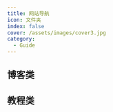 ```yaml
---
title: 网站导航
icon: 文件夹
index: false
cover: /assets/images/cover3.jpg
category:
  - Guide
---
```


## 博客类

<VPCard
title="博客园"
desc="代码改变世界"
logo="cnblog.svg"
link="https://www.cnblogs.com/"
/>

<VPCard
title="Flavio"
desc="I help people learn to code."
logo="https://flaviocopes.com/img/og.png"
link="https://flaviocopes.com/"
/>

<VPCard
title="CSDN"
desc="中国开发者网络"
logo="csdn.svg"
link="https://www.csdn.net/"
/>

## 教程类

<VPCard
title="Mr.Hope"
desc="Where there is light, there is hope"
logo="https://mister-hope.com/logo.svg"
link="https://mister-hope.com"
background="rgba(253, 230, 138, 0.15)"
/>

<VPCard
title="Mr.Hope"
desc="Where there is light, there is hope"
logo="https://mister-hope.com/logo.svg"
link="https://mister-hope.com"
background="rgba(253, 230, 138, 0.15)"
/>

<VPCard
title="Mr.Hope"
desc="Where there is light, there is hope"
logo="https://mister-hope.com/logo.svg"
link="https://mister-hope.com"
background="rgba(253, 230, 138, 0.15)"
/>

<VPCard
title="Mr.Hope"
desc="Where there is light, there is hope"
logo="https://mister-hope.com/logo.svg"
link="https://mister-hope.com"
background="rgba(253, 230, 138, 0.15)"
/>

